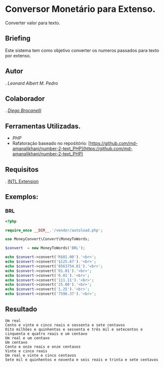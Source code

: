 # Conversor Monetário para Extenso.

Converter valor para texto.

## Briefing
Este sistema tem como objetivo converter os numeros passados para texto por extenso.

## Autor
. _Leonard Albert M. Pedro_

## Colaborador
. [_Diego Brocanelli_](https://github.com/Diego-Brocanelli)

## Ferramentas Utilizadas.
 * _PHP_
 * Rafatoração baseado no repośitório: [https://github.com/md-amanalikhani/number-2-text_PHP](https://github.com/md-amanalikhani/number-2-text_PHP)

## Requisitos 

. [INTL Extension](http://php.net/manual/pt_BR/book.intl.php)


## Exemplos:
### BRL
```php
<?php

require_once __DIR__.'/vendor/autoload.php';

use MoneyConvert\Convert\MoneyToWords;

$convert  = new MoneyToWords('BRL');

echo $convert->convert('R$01.00').'<br>';
echo $convert->convert('$125.67').'<br>';
echo $convert->convert('8563754.01').'<br>';
echo $convert->convert('01.01').'<br>';
echo $convert->convert('0.01').'<br>';
echo $convert->convert('111.11').'<br>';
echo $convert->convert('25.00').'<br>';
echo $convert->convert('1.25').'<br>';
echo $convert->convert('7596.37').'<br>';
```
## Resultado
```
Um real
Cento e vinte e cinco reais e sessenta e sete centavos
Oito milhões e quinhentos e sessenta e três mil e setecentos e cinquenta e quatro reais e um centavo
Um real e um centavo
Um centavo
Cento e onze reais e onze centavos
Vinte e cinco reais
Um real e vinte e cinco centavos
Sete mil e quinhentos e noventa e seis reais e trinta e sete centavos
```
